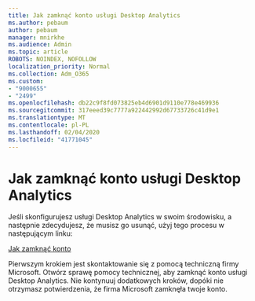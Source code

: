 ```yaml
---
title: Jak zamknąć konto usługi Desktop Analytics
ms.author: pebaum
author: pebaum
manager: mnirkhe
ms.audience: Admin
ms.topic: article
ROBOTS: NOINDEX, NOFOLLOW
localization_priority: Normal
ms.collection: Adm_O365
ms.custom:
- "9000655"
- "2499"
ms.openlocfilehash: db22c9f8fd073825eb4d6901d9110e778e469936
ms.sourcegitcommit: 317eeed39c7777a922442992d67733726c41d9e1
ms.translationtype: MT
ms.contentlocale: pl-PL
ms.lasthandoff: 02/04/2020
ms.locfileid: "41771045"
---
```

# <a name="how-to-close-your-desktop-analytics-account"></a>Jak zamknąć konto usługi Desktop Analytics

Jeśli skonfigurujesz usługi Desktop Analytics w swoim środowisku, a następnie zdecydujesz, że musisz go usunąć, użyj tego procesu w następującym linku:

[Jak zamknąć konto](https://docs.microsoft.com/configmgr/desktop-analytics/account-close)

Pierwszym krokiem jest skontaktowanie się z pomocą techniczną firmy Microsoft. Otwórz sprawę pomocy technicznej, aby zamknąć konto usługi Desktop Analytics. Nie kontynuuj dodatkowych kroków, dopóki nie otrzymasz potwierdzenia, że firma Microsoft zamknęła twoje konto.